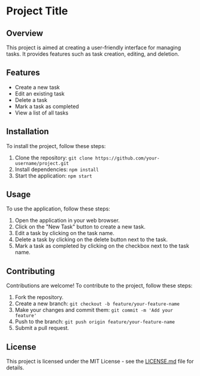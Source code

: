 # Project Title

## Overview
This project is aimed at creating a user-friendly interface for managing tasks. It provides features such as task creation, editing, and deletion.

## Features
- Create a new task
- Edit an existing task
- Delete a task
- Mark a task as completed
- View a list of all tasks

## Installation
To install the project, follow these steps:
1. Clone the repository: `git clone https://github.com/your-username/project.git`
2. Install dependencies: `npm install`
3. Start the application: `npm start`

## Usage
To use the application, follow these steps:
1. Open the application in your web browser.
2. Click on the "New Task" button to create a new task.
3. Edit a task by clicking on the task name.
4. Delete a task by clicking on the delete button next to the task.
5. Mark a task as completed by clicking on the checkbox next to the task name.

## Contributing
Contributions are welcome! To contribute to the project, follow these steps:
1. Fork the repository.
2. Create a new branch: `git checkout -b feature/your-feature-name`
3. Make your changes and commit them: `git commit -m 'Add your feature'`
4. Push to the branch: `git push origin feature/your-feature-name`
5. Submit a pull request.

## License
This project is licensed under the MIT License - see the [LICENSE.md](LICENSE.md) file for details.
